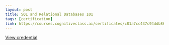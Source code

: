 ```yaml
---
layout: post
title: SQL and Relational Databases 101
tags: [certification]
link: https://courses.cognitiveclass.ai/certificates/c81a7cc437c94ddb86526fa451cdff51
---
```


<a href="https://courses.cognitiveclass.ai/certificates/c81a7cc437c94ddb86526fa451cdff51" target="_blank">View credential</a>
